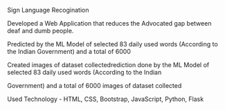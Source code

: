 Sign Language Recogination

Developed a Web Application that reduces the Advocated gap between deaf and dumb people.

Predicted by the ML Model of selected 83 daily used words (According to the Indian Government) and a total of 6000

Created images of dataset collectedrediction done by the ML Model of selected 83 daily used words (According to the Indian

Government) and a total of 6000 images of dataset collected

Used Technology - HTML, CSS, Bootstrap, JavaScript, Python, Flask
